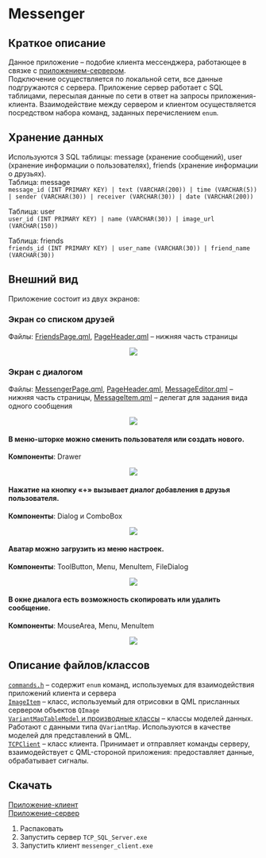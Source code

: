# Messenger

## Краткое описание
Данное приложение – подобие клиента мессенджера, работающее в связке с [приложением-сервером](https://github.com/zasetskii/Messenger-server). <br>
Подключение осуществляется по локальной сети, все данные подгружаются с сервера. Приложение сервер работает с SQL таблицами, пересылая данные по сети в ответ на запросы приложения-клиента. Взаимодействие между сервером и клиентом осуществляется посредством набора команд, заданных перечислением `enum`.

## Хранение данных
Используются 3 SQL таблицы: message (хранение сообщений), user (хранение информации о пользователях), friends (хранение информации о друзьях).<br>
Таблица: message<br>
`message_id (INT PRIMARY KEY) | text (VARCHAR(200)) | time (VARCHAR(5)) | sender (VARCHAR(30)) | receiver (VARCHAR(30)) | date (VARCHAR(200))`<br>

Таблица: user<br>
`user_id (INT PRIMARY KEY) | name (VARCHAR(30)) | image_url (VARCHAR(150))`

Таблица: friends<br>
`friends_id (INT PRIMARY KEY) | user_name (VARCHAR(30)) | friend_name (VARCHAR(30))`

## Внешний вид
Приложение состоит из двух экранов:

### Экран со списком друзей
Файлы: [FriendsPage.qml](https://github.com/zasetskii/Messenger/blob/main/FriendsPage.qml), [PageHeader.qml](https://github.com/zasetskii/Messenger/blob/main/PageHeader.qml) – нижняя часть страницы
<p align="center">
<img src="https://github.com/zasetskii/Messenger/blob/main/readme_images/1.png"> </p>

### Экран с диалогом
Файлы: [MessengerPage.qml](https://github.com/zasetskii/Messenger/blob/main/MessengerPage.qml), [PageHeader.qml](https://github.com/zasetskii/Messenger/blob/main/PageHeader.qml), [MessageEditor.qml](https://github.com/zasetskii/Messenger/blob/main/MessageEditor.qml) – нижняя часть страницы, [MessageItem.qml](https://github.com/zasetskii/Messenger/blob/main/MessageItem.qml) – делегат для задания вида одного сообщения
<p align="center">
<img src="https://github.com/zasetskii/Messenger/blob/main/readme_images/2.png"> </p>

#### В меню-шторке можно сменить пользователя или создать нового.
<b>Компоненты</b>: Drawer
<p align="center">
<img src="https://github.com/zasetskii/Messenger/blob/main/readme_images/3.png"> </p>

#### Нажатие на кнопку «+» вызывает диалог добавления в друзья пользователя.
<b>Компоненты</b>: Dialog и ComboBox
<p align="center">
<img src="https://github.com/zasetskii/Messenger/blob/main/readme_images/4.png"> </p>

#### Аватар можно загрузить из меню настроек.
<b>Компоненты</b>: ToolButton, Menu, MenuItem, FileDialog
<p align="center">
<img src="https://github.com/zasetskii/Messenger/blob/main/readme_images/5.png"> </p>

#### В окне диалога есть возможность скопировать или удалить сообщение.
<b>Компоненты</b>: MouseArea, Menu, MenuItem
<p align="center">
<img src="https://github.com/zasetskii/Messenger/blob/main/readme_images/6.png"> </p>

## Описание файлов/классов
[`commands.h`](https://github.com/zasetskii/Messenger/blob/main/commands.h) – содержит `enum` команд, используемых для взаимодействия приложений клиента и сервера<br>
[`ImageItem`](https://github.com/zasetskii/Messenger/blob/main/imageitem.h) – класс, используемый для отрисовки в QML присланных сервером объектов `QImage`<br>
[`VariantMapTableModel` и производные классы](https://github.com/zasetskii/Messenger/blob/main/variantmaptablemodel.h) – классы моделей данных. Работают с данными типа `QVariantMap`. Используются в качестве моделей для представлений в QML.<br>
[`TCPClient`](https://github.com/zasetskii/Messenger/blob/main/tcpclient.h) – класс клиента. Принимает и отправляет команды серверу, взаимодействует с QML-стороной приложения: предоставляет данные, обрабатывает сигналы.<br>

## Скачать
[Приложение-клиент](https://disk.yandex.ru/d/_OELQFTO6egETg)<br>
[Приложение-сервер](https://disk.yandex.ru/d/AUzihxSNXG-FvQ)<br>
1. Распаковать<br>
2. Запустить сервер `TCP_SQL_Server.exe`<br>
3. Запустить клиент `messenger_client.exe`
